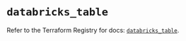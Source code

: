 # `databricks_table`

Refer to the Terraform Registry for docs: [`databricks_table`](https://registry.terraform.io/providers/databricks/databricks/1.66.0/docs/resources/table).
